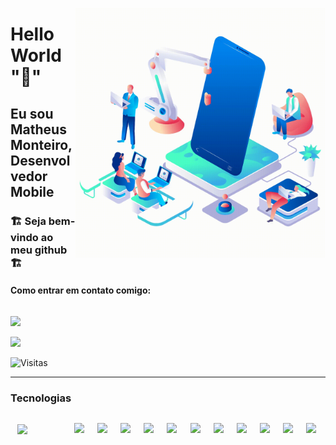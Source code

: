 <img src="./assets/Mobileapp.gif"
 min-width="400px" max-width="400px" width="400px" align="right" alt="App"
/>

# Hello World ":wave:"

## Eu sou Matheus Monteiro, Desenvolvedor Mobile

### :building_construction: Seja bem-vindo ao meu github :building_construction:</br>

#### Como entrar em contato comigo:</br>

<div
style="display:flex; flex-direction: column-reverse;">
  <a href="mailto: matheus.stack.20@hotmail.com"
target="blank" alt="Outlook">
  <img src="https://img.shields.io/badge/Microsoft_Outlook-0078D4?style=for-the-badge&logo=microsoft-outlookogoColor=white"
  />
</a>

<a href="https://www.linkedin.com/in/dev-matheus-monteiro/"
target="blank" alt="LinkedIn">
  <img src="https://img.shields.io/badge/-Linkedin-1C1C1C?style=for-the-badge&logo=Linkedin&logoColor=00FFFF&link=https://www.linkedin.com/in/luccasalves/"
  />
</a>
</div>

![Visitas](https://komarev.com/ghpvc/?username=m7bug&color=orange&style=for-the-badge)

<hr
/>

### Tecnologias

<div style="width: 500px; display:flex; flex-wrap: wrap; justify-content: space-around; align-items:center;"
>
<img src="https://cdn.jsdelivr.net/gh/devicons/devicon/icons/android/android-original-wordmark.svg" min-width="70px" max-width="90px" width="70px"
/>

<img src="https://cdn.jsdelivr.net/gh/devicons/devicon/icons/androidstudio/androidstudio-original.svg"
min-width="70px" max-width="90px" width="70px"
/>

<img src="https://cdn.jsdelivr.net/gh/devicons/devicon/icons/kotlin/kotlin-original.svg"
min-width="70px" max-width="90px" width="70px"
/>

<img src="https://cdn.jsdelivr.net/gh/devicons/devicon/icons/nodejs/nodejs-original.svg"
min-width="70px" max-width="90px" width="70px"
/>

<img src="https://cdn.jsdelivr.net/gh/devicons/devicon/icons/swift/swift-original.svg"
min-width="70px" max-width="90px" width="70px"
/>

<img src="https://cdn.jsdelivr.net/gh/devicons/devicon/icons/typescript/typescript-original.svg"
min-width="70px" max-width="90px" width="70px"
/>

<img src="https://cdn.jsdelivr.net/gh/devicons/devicon/icons/docker/docker-original-wordmark.svg"
min-width="70px" max-width="90px" width="70px"
/>

<img src="https://cdn.jsdelivr.net/gh/devicons/devicon/icons/mysql/mysql-original-wordmark.svg"
min-width="70px" max-width="90px" width="70px"
/>

<img src="https://cdn.jsdelivr.net/gh/devicons/devicon/icons/sqlite/sqlite-original-wordmark.svg"
min-width="70px" max-width="90px" width="70px"
/>

<img src="https://cdn.jsdelivr.net/gh/devicons/devicon/icons/postgresql/postgresql-original-wordmark.svg"
min-width="70px" max-width="90px" width="70px"
/>

<img src="https://cdn.jsdelivr.net/gh/devicons/devicon/icons/dart/dart-original-wordmark.svg"
min-width="70px" max-width="90px" width="70px"
/>

<img src="https://cdn.jsdelivr.net/gh/devicons/devicon/icons/git/git-original-wordmark.svg"
min-width="70px" max-width="90px" width="70px"
/>

</div>
